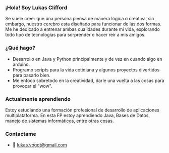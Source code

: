 ### ¡Hola! Soy Lukas Clifford

Se suele creer que una persona piensa de manera lógica o creativa, sin embargo, nuestro cerebro esta diseñado para funcionar de las dos formas. 
Me he dedicado a entrenar ambas cualidades durante mi vida, explorando todo tipo de tecnologías para sorprender o hacer reír a mis amigos.

### ¿Qué hago?
- Desarrollo en Java y Python principalmente y de vez en cuando algo en arduino.
- Programo scripts para la vida cotidiana y algunos proyectos divertidos para pasarlo bien.  
- Me enfoco sobretodo en la creatividad, darle una vuelta a las cosas para provocar el "wow".

### Actualmente aprendiendo  
Estoy estudiando una formación profesional de desarrollo de aplicaciones multiplataforma.
En esta FP estoy aprendiendo Java, Bases de Datos, manejo de sistemas informáticos, entre otras cosas.

### Contactame 
- 📧 lukas.vogdt@gmail.com
